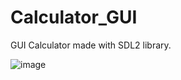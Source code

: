 # Calculator_GUI
GUI Calculator made with SDL2 library.

![image](https://github.com/R3KT69/Calculator_GUI/assets/74340727/7b41f332-4431-49e5-9bba-3af17f1a4623)
